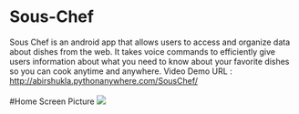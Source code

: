# Sous-Chef
Sous Chef is an android app that allows users to access and organize data about dishes from the web. It takes voice commands to efficiently give users information about what you need to know about your favorite dishes so you can cook anytime and anywhere. 
Video Demo URL : http://abirshukla.pythonanywhere.com/SousChef/ <br/>
<br/>
#Home Screen Picture
<img src="http://abirshukla.pythonanywhere.com/static/sousChefhome.png"/>
